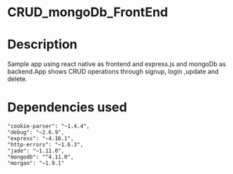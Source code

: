# CRUD_mongoDb_FrontEnd
# Description
Sample app using react native as frontend and express.js and mongoDb as backend.App shows CRUD operations through signup, login ,update and delete.


# Dependencies used
 
    "cookie-parser": "~1.4.4",
    "debug": "~2.6.9",
    "express": "~4.16.1",
    "http-errors": "~1.6.3",
    "jade": "~1.11.0",
    "mongodb": "^4.11.0",
    "morgan": "~1.9.1"
 
